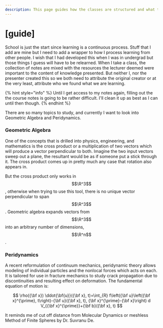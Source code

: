 ```yaml
---
description: This page guides how the classes are structured and what they share in common
---
```


# \[guide]

School is just the start since learning is a continuous process. Stuff that I add are mine but I need to add a wrapper to how I process learning from other people. I wish that I had developed this when I was in undergrad but those things I guess will have to be relearned. When I take a class, the collection of notes are mixed with the resources the lecturer deemed were important to the content of knowledge presented. But neither I, nor the presenter created this so we both need to attribute the original creator or at the very least, attribute who we found what we are learning.&#x20;

{% hint style="info" %}
Until I get access to my notes again, filling out the the course notes is going to be rather difficult. I'll clean it up as best as I can until then though.&#x20;
{% endhint %}

There are so many topics to study, and currently I want to look into Geometric Algebra and Peridynamics.&#x20;

### Geometric Algebra

One of the concepts that is drilled into physics, engineering, and mathematics is the cross product or a multiplication of two vectors which will produce a vector perpendicular to both. Imagine the two input vectors sweep out a plane, the resultant would be as if someone put a stick through it. The cross product comes up in pretty much any case that rotation also appears in.&#x20;

But the cross product only works in $$\R^3$$, otherwise when trying to use this tool, there is no unique vector perpendicular to span $$\R^3$$. Geometric algebra expands vectors from $$\R^3$$into an arbitrary number of dimensions, $$\R^n$$. &#x20;

### Peridynamics&#x20;

A recent reformulation of continuum mechanics, peridynamic theory allows modeling of individual particles and the nonlocal forces which acts on each. It is tailored for use in fracture mechanics to study crack propagation due to discontinuities and resulting effect on deformation. The fundamental equation of motion is:&#x20;

$$
\rho({\bf x}) \ddot{\bf{u}}({\bf x}, t)=\int_{R} f\left({\bf u}\left({\bf x}^{\prime}, t\right)-{\bf u}({\bf x}, t), {\bf x}^{\prime}-{\bf x}\right) d V_{{\bf x}^{\prime}}+{\bf b}({\bf x}, t)
$$

It reminds me of cut off distance from Molecular Dynamics or meshless Method of Finite Spheres by Dr. Suvranu De.&#x20;
